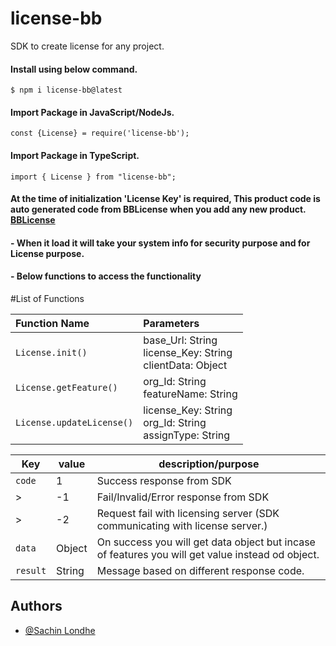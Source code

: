 # license-bb
 SDK to create license for any project.

#### Install using below command.
```
$ npm i license-bb@latest

```

#### Import Package in JavaScript/NodeJs.
```
const {License} = require('license-bb');

```

#### Import Package in TypeScript.
```
import { License } from "license-bb";

```

#### At the time of initialization 'License Key' is required, This product code is auto generated code from BBLicense when you add any new product. [BBLicense](https://licensing.crib4u.com/sign-in)

#### - When it load it will take your system info for security purpose and for License purpose.

#### - Below functions to access the functionality


#List of Functions

| Function Name             | Parameters                            | 
| :-------------------       |:--------------------                    |
| `License.init()`       | base_Url: String <br />license_Key: String <br />clientData: Object | 
| `License.getFeature()`| org_Id: String <br />featureName: String     | 
| `License.updateLicense()`  | license_Key: String <br />org_Id: String <br />assignType: String     | 

| Key | value | description/purpose | 
|----- |------ |------ |
| `code` | 1 | Success response from SDK |
| >  | -1 | Fail/Invalid/Error response from SDK |
| >  | -2 | Request fail with licensing server (SDK communicating with license server.) |
| `data` | Object | On success you will get data object but incase of features you will get value instead od object. |
| `result` | String | Message based on different response code. |

## Authors

- [@Sachin Londhe](https://github.com/sachin-8055)